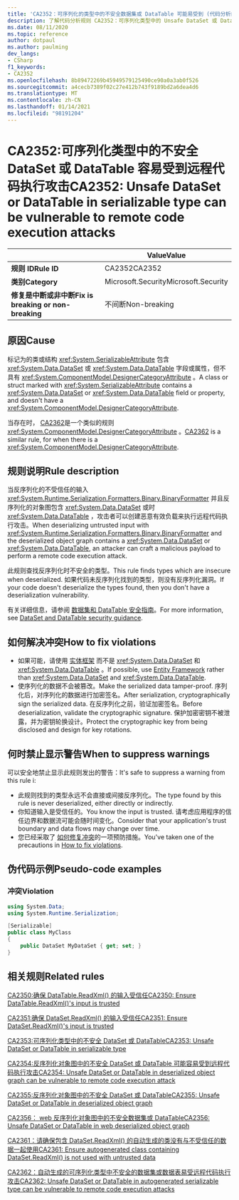 ```yaml
---
title: 'CA2352：可序列化的类型中的不安全数据集或 DataTable 可能易受到 (代码分析的远程代码执行攻击) '
description: 了解代码分析规则 CA2352：可序列化类型中的 Unsafe DataSet 或 DataTable 可能易受到远程代码执行攻击
ms.date: 08/11/2020
ms.topic: reference
author: dotpaul
ms.author: paulming
dev_langs:
- CSharp
f1_keywords:
- CA2352
ms.openlocfilehash: 8b89472269b45949579125490ce90a0a3ab0f526
ms.sourcegitcommit: a4cecb7389f02c27e412b743f9189bd2a6dea4d6
ms.translationtype: MT
ms.contentlocale: zh-CN
ms.lasthandoff: 01/14/2021
ms.locfileid: "98191204"
---
```

# <a name="ca2352-unsafe-dataset-or-datatable-in-serializable-type-can-be-vulnerable-to-remote-code-execution-attacks"></a><span data-ttu-id="e63dc-103">CA2352:可序列化类型中的不安全 DataSet 或 DataTable 容易受到远程代码执行攻击</span><span class="sxs-lookup"><span data-stu-id="e63dc-103">CA2352: Unsafe DataSet or DataTable in serializable type can be vulnerable to remote code execution attacks</span></span>

| | <span data-ttu-id="e63dc-104">Value</span><span class="sxs-lookup"><span data-stu-id="e63dc-104">Value</span></span> |
|-|-|
| <span data-ttu-id="e63dc-105">**规则 ID**</span><span class="sxs-lookup"><span data-stu-id="e63dc-105">**Rule ID**</span></span> |<span data-ttu-id="e63dc-106">CA2352</span><span class="sxs-lookup"><span data-stu-id="e63dc-106">CA2352</span></span>|
| <span data-ttu-id="e63dc-107">**类别**</span><span class="sxs-lookup"><span data-stu-id="e63dc-107">**Category**</span></span> |<span data-ttu-id="e63dc-108">Microsoft.Security</span><span class="sxs-lookup"><span data-stu-id="e63dc-108">Microsoft.Security</span></span>|
| <span data-ttu-id="e63dc-109">**修复是中断或非中断**</span><span class="sxs-lookup"><span data-stu-id="e63dc-109">**Fix is breaking or non-breaking**</span></span> |<span data-ttu-id="e63dc-110">不间断</span><span class="sxs-lookup"><span data-stu-id="e63dc-110">Non-breaking</span></span>|

## <a name="cause"></a><span data-ttu-id="e63dc-111">原因</span><span class="sxs-lookup"><span data-stu-id="e63dc-111">Cause</span></span>

<span data-ttu-id="e63dc-112">标记为的类或结构 <xref:System.SerializableAttribute> 包含 <xref:System.Data.DataSet> 或 <xref:System.Data.DataTable> 字段或属性，但不具有 <xref:System.ComponentModel.DesignerCategoryAttribute> 。</span><span class="sxs-lookup"><span data-stu-id="e63dc-112">A class or struct marked with <xref:System.SerializableAttribute> contains a <xref:System.Data.DataSet> or <xref:System.Data.DataTable> field or property, and doesn't have a <xref:System.ComponentModel.DesignerCategoryAttribute>.</span></span>

<span data-ttu-id="e63dc-113">当存在时， [CA2362](ca2362.md)是一个类似的规则 <xref:System.ComponentModel.DesignerCategoryAttribute> 。</span><span class="sxs-lookup"><span data-stu-id="e63dc-113">[CA2362](ca2362.md) is a similar rule, for when there is a <xref:System.ComponentModel.DesignerCategoryAttribute>.</span></span>

## <a name="rule-description"></a><span data-ttu-id="e63dc-114">规则说明</span><span class="sxs-lookup"><span data-stu-id="e63dc-114">Rule description</span></span>

<span data-ttu-id="e63dc-115">当反序列化的不受信任的输入 <xref:System.Runtime.Serialization.Formatters.Binary.BinaryFormatter> 并且反序列化的对象图包含 <xref:System.Data.DataSet> 或时 <xref:System.Data.DataTable> ，攻击者可以创建恶意有效负载来执行远程代码执行攻击。</span><span class="sxs-lookup"><span data-stu-id="e63dc-115">When deserializing untrusted input with <xref:System.Runtime.Serialization.Formatters.Binary.BinaryFormatter> and the deserialized object graph contains a <xref:System.Data.DataSet> or <xref:System.Data.DataTable>, an attacker can craft a malicious payload to perform a remote code execution attack.</span></span>

<span data-ttu-id="e63dc-116">此规则查找反序列化时不安全的类型。</span><span class="sxs-lookup"><span data-stu-id="e63dc-116">This rule finds types which are insecure when deserialized.</span></span> <span data-ttu-id="e63dc-117">如果代码未反序列化找到的类型，则没有反序列化漏洞。</span><span class="sxs-lookup"><span data-stu-id="e63dc-117">If your code doesn't deserialize the types found, then you don't have a deserialization vulnerability.</span></span>

<span data-ttu-id="e63dc-118">有关详细信息，请参阅 [数据集和 DataTable 安全指南](../../../framework/data/adonet/dataset-datatable-dataview/security-guidance.md)。</span><span class="sxs-lookup"><span data-stu-id="e63dc-118">For more information, see [DataSet and DataTable security guidance](../../../framework/data/adonet/dataset-datatable-dataview/security-guidance.md).</span></span>

## <a name="how-to-fix-violations"></a><span data-ttu-id="e63dc-119">如何解决冲突</span><span class="sxs-lookup"><span data-stu-id="e63dc-119">How to fix violations</span></span>

- <span data-ttu-id="e63dc-120">如果可能，请使用 [实体框架](/ef/) 而不是 <xref:System.Data.DataSet> 和 <xref:System.Data.DataTable> 。</span><span class="sxs-lookup"><span data-stu-id="e63dc-120">If possible, use [Entity Framework](/ef/) rather than <xref:System.Data.DataSet> and <xref:System.Data.DataTable>.</span></span>
- <span data-ttu-id="e63dc-121">使序列化的数据不会被篡改。</span><span class="sxs-lookup"><span data-stu-id="e63dc-121">Make the serialized data tamper-proof.</span></span> <span data-ttu-id="e63dc-122">序列化后，对序列化的数据进行加密签名。</span><span class="sxs-lookup"><span data-stu-id="e63dc-122">After serialization, cryptographically sign the serialized data.</span></span> <span data-ttu-id="e63dc-123">在反序列化之前，验证加密签名。</span><span class="sxs-lookup"><span data-stu-id="e63dc-123">Before deserialization, validate the cryptographic signature.</span></span> <span data-ttu-id="e63dc-124">保护加密密钥不被泄露，并为密钥轮换设计。</span><span class="sxs-lookup"><span data-stu-id="e63dc-124">Protect the cryptographic key from being disclosed and design for key rotations.</span></span>

## <a name="when-to-suppress-warnings"></a><span data-ttu-id="e63dc-125">何时禁止显示警告</span><span class="sxs-lookup"><span data-stu-id="e63dc-125">When to suppress warnings</span></span>

<span data-ttu-id="e63dc-126">可以安全地禁止显示此规则发出的警告：</span><span class="sxs-lookup"><span data-stu-id="e63dc-126">It's safe to suppress a warning from this rule i:</span></span>

- <span data-ttu-id="e63dc-127">此规则找到的类型永远不会直接或间接反序列化。</span><span class="sxs-lookup"><span data-stu-id="e63dc-127">The type found by this rule is never deserialized, either directly or indirectly.</span></span>
- <span data-ttu-id="e63dc-128">你知道输入是受信任的。</span><span class="sxs-lookup"><span data-stu-id="e63dc-128">You know the input is trusted.</span></span> <span data-ttu-id="e63dc-129">请考虑应用程序的信任边界和数据流可能会随时间变化。</span><span class="sxs-lookup"><span data-stu-id="e63dc-129">Consider that your application's trust boundary and data flows may change over time.</span></span>
- <span data-ttu-id="e63dc-130">您已经采取了 [如何修复冲突](#how-to-fix-violations)的一项预防措施。</span><span class="sxs-lookup"><span data-stu-id="e63dc-130">You've taken one of the precautions in [How to fix violations](#how-to-fix-violations).</span></span>

## <a name="pseudo-code-examples"></a><span data-ttu-id="e63dc-131">伪代码示例</span><span class="sxs-lookup"><span data-stu-id="e63dc-131">Pseudo-code examples</span></span>

### <a name="violation"></a><span data-ttu-id="e63dc-132">冲突</span><span class="sxs-lookup"><span data-stu-id="e63dc-132">Violation</span></span>

```csharp
using System.Data;
using System.Runtime.Serialization;

[Serializable]
public class MyClass
{
    public DataSet MyDataSet { get; set; }
}
```

## <a name="related-rules"></a><span data-ttu-id="e63dc-133">相关规则</span><span class="sxs-lookup"><span data-stu-id="e63dc-133">Related rules</span></span>

[<span data-ttu-id="e63dc-134">CA2350:确保 DataTable.ReadXml() 的输入受信任</span><span class="sxs-lookup"><span data-stu-id="e63dc-134">CA2350: Ensure DataTable.ReadXml()'s input is trusted</span></span>](ca2350.md)

[<span data-ttu-id="e63dc-135">CA2351:确保 DataSet.ReadXml() 的输入受信任</span><span class="sxs-lookup"><span data-stu-id="e63dc-135">CA2351: Ensure DataSet.ReadXml()'s input is trusted</span></span>](ca2351.md)

[<span data-ttu-id="e63dc-136">CA2353:可序列化类型中的不安全 DataSet 或 DataTable</span><span class="sxs-lookup"><span data-stu-id="e63dc-136">CA2353: Unsafe DataSet or DataTable in serializable type</span></span>](ca2353.md)

[<span data-ttu-id="e63dc-137">CA2354:反序列化对象图中的不安全 DataSet 或 DataTable 可能容易受到远程代码执行攻击</span><span class="sxs-lookup"><span data-stu-id="e63dc-137">CA2354: Unsafe DataSet or DataTable in deserialized object graph can be vulnerable to remote code execution attack</span></span>](ca2354.md)

[<span data-ttu-id="e63dc-138">CA2355:反序列化对象图中的不安全 DataSet 或 DataTable</span><span class="sxs-lookup"><span data-stu-id="e63dc-138">CA2355: Unsafe DataSet or DataTable in deserialized object graph</span></span>](ca2355.md)

[<span data-ttu-id="e63dc-139">CA2356： web 反序列化对象图中的不安全数据集或 DataTable</span><span class="sxs-lookup"><span data-stu-id="e63dc-139">CA2356: Unsafe DataSet or DataTable in web deserialized object graph</span></span>](ca2356.md)

[<span data-ttu-id="e63dc-140">CA2361：请确保包含 DataSet.ReadXml() 的自动生成的类没有与不受信任的数据一起使用</span><span class="sxs-lookup"><span data-stu-id="e63dc-140">CA2361: Ensure autogenerated class containing DataSet.ReadXml() is not used with untrusted data</span></span>](ca2361.md)

[<span data-ttu-id="e63dc-141">CA2362：自动生成的可序列化类型中不安全的数据集或数据表易受远程代码执行攻击</span><span class="sxs-lookup"><span data-stu-id="e63dc-141">CA2362: Unsafe DataSet or DataTable in autogenerated serializable type can be vulnerable to remote code execution attacks</span></span>](ca2362.md)
